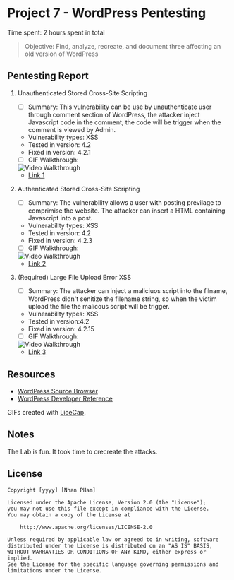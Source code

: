 # Project 7 - WordPress Pentesting

Time spent: 2 hours spent in total

> Objective: Find, analyze, recreate, and document three affecting an old version of WordPress

## Pentesting Report

1. Unauthenticated Stored Cross-Site Scripting
    - [ ] Summary: 
        This vulnerability can be use by unauthenticate user through comment section of WordPress, the attacker inject Javascript code in the comment, the code will be trigger when the comment is viewed by Admin. 
        
    - Vulnerability types: XSS
    - Tested in version: 4.2
    - Fixed in version: 4.2.1
    - [ ] GIF Walkthrough: 
   
   <img src='https://i.imgur.com/aFbTizN.gif' title='Video Walkthrough' width='' alt='Video Walkthrough' />
    
    - [Link 1](http://klikki.fi/adv/wordpress2.html)
1. Authenticated Stored Cross-Site Scripting 
    - [ ] Summary: The vulnerability allows a user with posting previlage to comprimise the website. The attacker can insert a  HTML containing Javascript into a post.
    - Vulnerability types: XSS
    - Tested in version: 4.2
    - Fixed in version: 4.2.3
    - [ ] GIF Walkthrough: 
     <img src='https://i.imgur.com/nr2ZKi3.gif' title='Video Walkthrough' width='' alt='Video Walkthrough' />
    
    
    - [Link 2](https://klikki.fi/adv/wordpress3.html)
1. (Required) Large File Upload Error XSS
    - [ ] Summary: The attacker can inject a maliciuos script into the filname, WordPress didn't senitize the filename string, so when the victim upload the file the malicous script will be trigger.
    - Vulnerability types: XSS
    - Tested in version:4.2
    - Fixed in version: 4.2.15
    - [ ] GIF Walkthrough: 
    
     <img src='https://i.imgur.com/WxQdEvo.gif' title='Video Walkthrough' width='' alt='Video Walkthrough' />
     
    - [Link 3](https://hackerone.com/reports/203515)


## Resources

- [WordPress Source Browser](https://core.trac.wordpress.org/browser/)
- [WordPress Developer Reference](https://developer.wordpress.org/reference/)

GIFs created with [LiceCap](http://www.cockos.com/licecap/).

## Notes

The Lab is fun. It took time to crecreate the attacks. 

## License

    Copyright [yyyy] [Nhan PHam]

    Licensed under the Apache License, Version 2.0 (the "License");
    you may not use this file except in compliance with the License.
    You may obtain a copy of the License at

        http://www.apache.org/licenses/LICENSE-2.0

    Unless required by applicable law or agreed to in writing, software
    distributed under the License is distributed on an "AS IS" BASIS,
    WITHOUT WARRANTIES OR CONDITIONS OF ANY KIND, either express or implied.
    See the License for the specific language governing permissions and
    limitations under the License.
